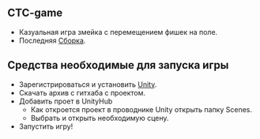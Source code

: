 ## CTC-game
- Казуальная игра змейка с перемещением фишек на поле.
- Последняя [Сборка](https://github.com/YannGotti/CTC-game/releases/tag/v1.0.0-alpha).

## Средства необходимые для запуска игры

- Зарегистрироваться и установить [Unity](https://unity.com/ru/download).
- Скачать архив с гитхаба с проектом.
- Добавить проет в UnityHub
    - Как откроется проект в проводнике Unity открыть папку Scenes.
    - Выбрать и открыть необходимую сцену.
- Запустить игру!
